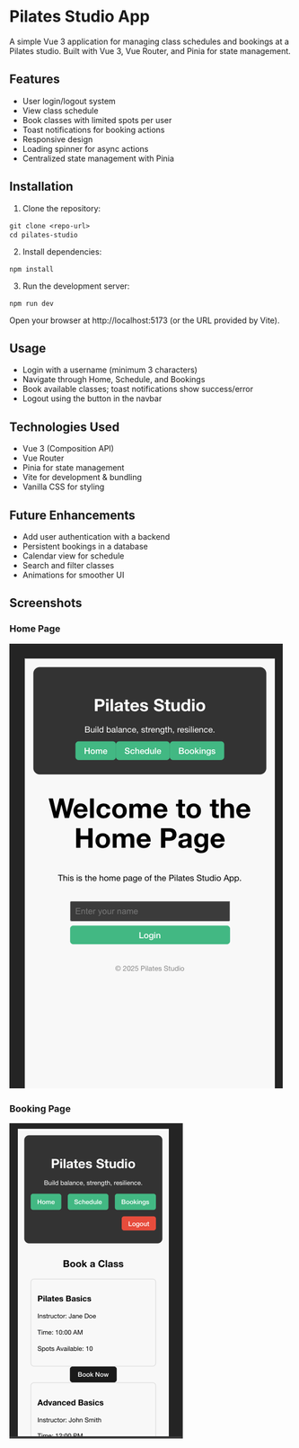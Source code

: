 # Pilates Studio App
A simple Vue 3 application for managing class schedules and bookings at a Pilates studio. Built with Vue 3, Vue Router, and Pinia for state management.

## Features
* User login/logout system
* View class schedule
* Book classes with limited spots per user
* Toast notifications for booking actions
* Responsive design
* Loading spinner for async actions
* Centralized state management with Pinia

## Installation
1. Clone the repository:
```
git clone <repo-url>
cd pilates-studio
```

2. Install dependencies:
```
npm install
```

3. Run the development server:
```
npm run dev
```
Open your browser at http://localhost:5173 (or the URL provided by Vite).


## Usage
* Login with a username (minimum 3 characters)
* Navigate through Home, Schedule, and Bookings
* Book available classes; toast notifications show success/error
* Logout using the button in the navbar

## Technologies Used
* Vue 3 (Composition API)
* Vue Router
* Pinia for state management
* Vite for development & bundling
* Vanilla CSS for styling

## Future Enhancements
* Add user authentication with a backend
* Persistent bookings in a database
* Calendar view for schedule
* Search and filter classes
* Animations for smoother UI

## Screenshots
### Home Page
![Home Page](public/screenshots/Home.png)

### Booking Page
![Booking Page](public/screenshots/Bookings.png)